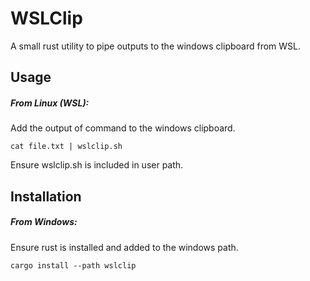 # WSLClip
A small rust utility to pipe outputs to the windows clipboard from WSL.

## Usage

##### From Linux (WSL):

Add the output of command to the windows clipboard. 
```{bash}
cat file.txt | wslclip.sh
```
Ensure wslclip.sh is included in user path.

## Installation

##### From Windows:

Ensure rust is installed and added to the windows path.
```{bash}
cargo install --path wslclip
```